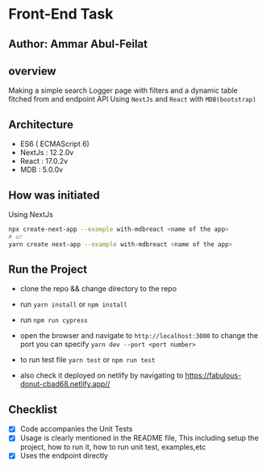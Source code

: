 # Front-End Task

## Author: Ammar Abul-Feilat

## overview

Making a simple search Logger page with filters and a dynamic table fitched from and endpoint API Using `NextJs` and `React` with `MDB(bootstrap)`

## Architecture

- ES6 ( ECMAScript 6)
- NextJs : 12.2.0v
- React : 17.0.2v
- MDB : 5.0.0v

## How was initiated

Using NextJs

```bash
npx create-next-app --example with-mdbreact <name of the app>
# or
yarn create next-app --example with-mdbreact <name of the app>
```

## Run the Project

- clone the repo && change directory to the repo

- run `yarn install` or `npm install`

- run `npm run cypress`

- open the browser and navigate to `http://localhost:3000` to change the port you can specify `yarn dev --port <port number>`

- to run test file `yarn test` or `npm run test`

- also check it deployed on netlify by navigating to <https://fabulous-donut-cbad68.netlify.app//>

## Checklist

- [x] Code accompanies the Unit Tests
- [x] Usage is clearly mentioned in the README file, This including setup the project, how to run it, how to run unit test, examples,etc
- [x] Uses the endpoint directly
